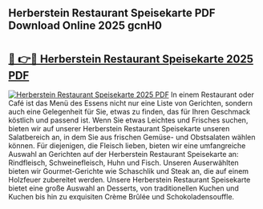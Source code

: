 ## Herberstein Restaurant Speisekarte PDF Download Online 2025 gcnH0

# <h2><a href="http://gccivf.nevu.top/?p=Herberstein+Restaurant+Speisekarte">🔗 👉🔴 Herberstein Restaurant Speisekarte 2025 PDF</a></h2>

[![Herberstein Restaurant Speisekarte 2025 PDF](https://i.imgur.com/dBaPXMq.png)](http://gccivf.nevu.top/?p=Herberstein+Restaurant+Speisekarte)
In einem Restaurant oder Café ist das Menü des Essens nicht nur eine Liste von Gerichten, sondern auch eine Gelegenheit für Sie, etwas zu finden, das für Ihren Geschmack köstlich und passend ist. Wenn Sie etwas Leichtes und Frisches suchen, bieten wir auf unserer Herberstein Restaurant Speisekarte unseren Salatbereich an, in dem Sie aus frischen Gemüse- und Obstsalaten wählen können. Für diejenigen, die Fleisch lieben, bieten wir eine umfangreiche Auswahl an Gerichten auf der Herberstein Restaurant Speisekarte an: Rindfleisch, Schweinefleisch, Huhn und Fisch. Unseren Auserwählten bieten wir Gourmet-Gerichte wie Schaschlik und Steak an, die auf einem Holzfeuer zubereitet werden. Unsere Herberstein Restaurant Speisekarte bietet eine große Auswahl an Desserts, von traditionellen Kuchen und Kuchen bis hin zu exquisiten Crème Brûlée und Schokoladensouffle.

